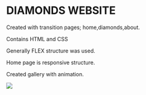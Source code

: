 <h1>DIAMONDS WEBSITE </h1>

<p> Created with transition pages; home,diamonds,about.</p>

<p> Contains HTML and CSS </p>

<p> Generally FLEX structure was used. </p>

<p>Home page is responsive structure.</p>

<p>Created  gallery with animation.</p>

![](screen.gif)